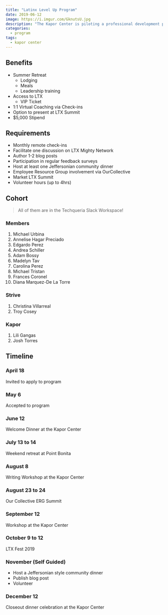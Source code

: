 ```yaml
---
title: "Latinx Level Up Program"
date: 2019-06-12
image: https://i.imgur.com/GknutsU.jpg
description: "The Kapor Center is piloting a professional development program for 10 Latinx Leaders. I am in the inaugural cohort."
categories:
  - program
tags:
  - kapor center
---
```


## Benefits

- Summer Retreat
  - Lodging
  - Meals
  - Leadership training
- Access to LTX
  - VIP Ticket
- 1:1 Virtual Coaching via Check-ins
- Option to present at LTX Summit
- <!-- prettier-ignore -->$5,000 Stipend

## Requirements

- Monthly remote check-ins
- Facilitate one discussion on LTX Mighty Network
- Author 1-2 blog posts
- Participation in regular feedback surveys
- Host at least one Jeffersonian community dinner
- Employee Resource Group involvement via OurCollective
- Market LTX Summit
- Volunteer hours (up to 4hrs)

## Cohort

> All of them are in the Techqueria Slack Workspace!

### Members

1. Michael Urbina
2. Annelise Hagar Preciado
3. Edgardo Perez
4. Andrea Schiller
5. Adam Bossy
6. Madelyn Tav
7. Carolina Perez
8. Michael Tristan
9. Frances Coronel
10. Diana Marquez-De La Torre

### Strive

1. Christina Villarreal
2. Troy Cosey

### Kapor

1. Lili Gangas
2. Josh Torres

## Timeline

### April 18

Invited to apply to program

### May 6

Accepted to program

### June 12

Welcome Dinner at the Kapor Center

### July 13 to 14

Weekend retreat at Point Bonita

### August 8

Writing Workshop at the Kapor Center

### August 23 to 24

Our Collective ERG Summit

### September 12

Workshop at the Kapor Center

### October 9 to 12

LTX Fest 2019

### November (Self Guided)

- Host a Jeffersonian style community dinner
- Publish blog post
- Volunteer

### December 12

Closeout dinner celebration at the Kapor Center
